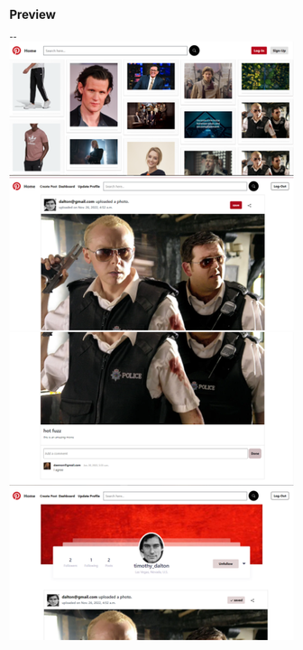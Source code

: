 ## Preview 
--
![Preview1](./static/Preview/1.png)
![Preview1](./static/Preview/2.png)
![Preview1](./static/Preview/3.png)
![Preview1](./static/Preview/5.png)
